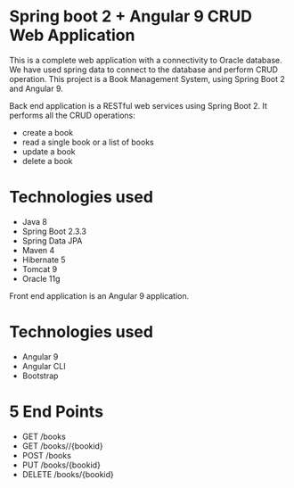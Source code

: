 # Spring boot 2 + Angular 9 CRUD Web Application
This is a complete web application with a connectivity to Oracle database. We have used spring data to connect to the database and perform CRUD operation.
This project is a Book Management System, using Spring Boot 2 and Angular 9.

Back end application is a RESTful web services using Spring Boot 2. It performs all the CRUD operations:
- create a book
- read a single book or a list of books
- update a book
- delete a book

# Technologies used
- Java 8
- Spring Boot 2.3.3
- Spring Data JPA
- Maven 4
- Hibernate 5
- Tomcat 9
- Oracle 11g

Front end application is an Angular 9 application.

# Technologies used
- Angular 9
- Angular CLI
- Bootstrap

# 5 End Points
- GET /books
- GET /books//{bookid}
- POST /books
- PUT /books/{bookid}
- DELETE /books/{bookid}
